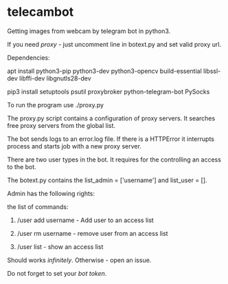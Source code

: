 # telecambot
Getting images from webcam by telegram bot in python3.


If you need <i>proxy</i> - just uncomment line in botext.py and set valid proxy url.

Dependencies:

apt install python3-pip python3-dev python3-opencv build-essential libssl-dev libffi-dev libgnutls28-dev

pip3 install setuptools psutil proxybroker python-telegram-bot PySocks

To run the program use ./proxy.py

The proxy.py script contains a configuration of proxy servers. It searches free proxy servers from the global list.

The bot sends logs to an error.log file. If there is a HTTPError it interrupts process and starts job with a new proxy server. 

There are two user types in the bot. It requires for the controlling an access to the bot. 
 
The botext.py contains the list_admin = ['username'] and list_user = []. 

Admin has the following rights:

the list of commands: 

1) /user add username  - Add user to an access list

2) /user rm username - remove user from an access list

3) /user list - show an access list


Should works <i>infinitely</i>. Otherwise - open an issue.

Do not forget to set your <i>bot token</i>.
